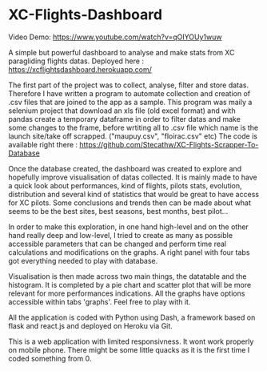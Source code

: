 # XC-Flights-Dashboard

Video Demo: https://www.youtube.com/watch?v=qOIYOUy1wuw

A simple but powerful dashboard to analyse and make stats from XC paragliding flights datas.
Deployed here : https://xcflightsdashboard.herokuapp.com/

The first part of the project was to collect, analyse, filter and store datas. Therefore I have written a program to automate collection and creation of .csv files that are joined to the app as a sample. This program was maily a selenium project that download an xls file (old excel format) and with pandas create a temporary dataframe in order to filter datas and make some changes to the frame, before wrtiting all to .csv file which name is the launch site/take off scrapped. ("maupuy.csv", "floirac.csv" etc) 
The code is available right there : https://github.com/Stecathw/XC-Flights-Scrapper-To-Database


Once the database created, the dashboard was created to explore and hopefully improve visualisation of datas collected. It is mainly made to have a quick look about performances, kind of flights, pilots stats, evolution, distribution and several kind of statistics that would be great to have access for XC pilots. Some conclusions and trends then can be made about what seems to be the best sites, best seasons, best months, best pilot...

In order to make this exploration, in one hand high-level and on the other hand really deep and low-level, I tried to create as many as possible accessible parameters that can be changed and perform time real calculations and modifications on the graphs. A right panel with four tabs got everything needed to play with database.

Visualisation is then made across two main things, the datatable and the histogram. It is completed by a pie chart and scatter plot that will be more relevant for more performances indications. All the graphs have options accessible within tabs 'graphs'. Feel free to play with it.

All the application is coded with Python using Dash, a framework based on flask and react.js and deployed on Heroku via Git.

This is a web application with limited responsivness. It wont work properly on mobile phone. 
There might be some little quacks as it is the first time I coded something from 0.




